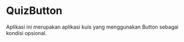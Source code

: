 # QuizButton

Aplikasi ini merupakan aplikasi kuis yang menggunakan Button sebagai kondisi opsional.

